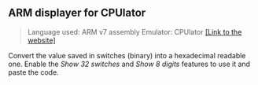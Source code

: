 ## ARM displayer for CPUlator

> Language used: ARM v7 assembly
> Emulator: CPUlator [[Link to the website]](https://cpulator.01xz.net/?sys=arm)

Convert the value saved in switches (binary) into a hexadecimal readable one. Enable the *Show 32 switches* and  *Show 8 digits* features to use it and paste the code.

